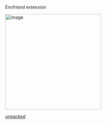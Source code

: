 Envfriend extenxion

<img width="309" alt="image" src="https://github.com/anatolipr/envfriendext/assets/29383028/fabc5c33-91ab-4c42-b3ac-033ec20cb528">

[unpacked](https://github.com/anatolipr/envfriendext/files/15046953/dist.zip)




